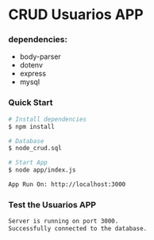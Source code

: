 # CRUD Usuarios APP

### dependencies:

- body-parser
- dotenv
- express
- mysql

### Quick Start

```bash
# Install dependencies
$ npm install

# Database
$ node_crud.sql

# Start App
$ node app/index.js

App Run On: http://localhost:3000

```

### Test the Usuarios APP

```bash
Server is running on port 3000.
Successfully connected to the database.
```
